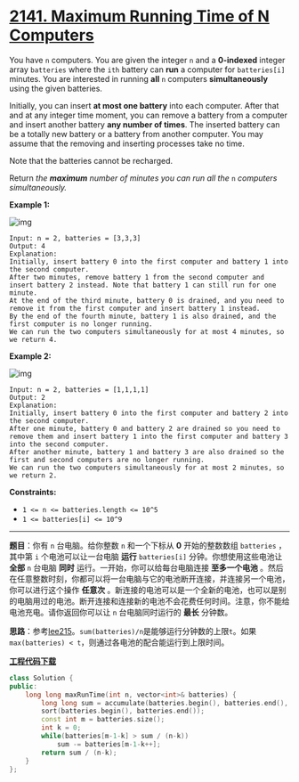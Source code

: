 # [2141. Maximum Running Time of N Computers](https://leetcode.com/problems/maximum-running-time-of-n-computers/)

You have `n` computers. You are given the integer `n` and a **0-indexed** integer array `batteries` where the `ith` battery can **run** a computer for `batteries[i]` minutes. You are interested in running **all** `n` computers **simultaneously** using the given batteries.

Initially, you can insert **at most one battery** into each computer. After that and at any integer time moment, you can remove a battery from a computer and insert another battery **any number of times**. The inserted battery can be a totally new battery or a battery from another computer. You may assume that the removing and inserting processes take no time.

Note that the batteries cannot be recharged.

Return *the **maximum** number of minutes you can run all the* `n` *computers simultaneously.*

**Example 1:**

![img](https://assets.leetcode.com/uploads/2022/01/06/example1-fit.png)

```
Input: n = 2, batteries = [3,3,3]
Output: 4
Explanation:
Initially, insert battery 0 into the first computer and battery 1 into the second computer.
After two minutes, remove battery 1 from the second computer and insert battery 2 instead. Note that battery 1 can still run for one minute.
At the end of the third minute, battery 0 is drained, and you need to remove it from the first computer and insert battery 1 instead.
By the end of the fourth minute, battery 1 is also drained, and the first computer is no longer running.
We can run the two computers simultaneously for at most 4 minutes, so we return 4.
```

**Example 2:**

![img](https://assets.leetcode.com/uploads/2022/01/06/example2.png)

```
Input: n = 2, batteries = [1,1,1,1]
Output: 2
Explanation:
Initially, insert battery 0 into the first computer and battery 2 into the second computer.
After one minute, battery 0 and battery 2 are drained so you need to remove them and insert battery 1 into the first computer and battery 3 into the second computer.
After another minute, battery 1 and battery 3 are also drained so the first and second computers are no longer running.
We can run the two computers simultaneously for at most 2 minutes, so we return 2.
```

**Constraints:**

- `1 <= n <= batteries.length <= 10^5`
- `1 <= batteries[i] <= 10^9`

-----

**题目**：你有 `n` 台电脑。给你整数 `n` 和一个下标从 **0** 开始的整数数组 `batteries` ，其中第 `i` 个电池可以让一台电脑 **运行** `batteries[i]` 分钟。你想使用这些电池让 **全部** `n` 台电脑 **同时** 运行。一开始，你可以给每台电脑连接 **至多一个电池** 。然后在任意整数时刻，你都可以将一台电脑与它的电池断开连接，并连接另一个电池，你可以进行这个操作 **任意次** 。新连接的电池可以是一个全新的电池，也可以是别的电脑用过的电池。断开连接和连接新的电池不会花费任何时间。注意，你不能给电池充电。请你返回你可以让 `n` 台电脑同时运行的 **最长** 分钟数。

**思路**：参考[lee215](https://leetcode.com/problems/maximum-running-time-of-n-computers/discuss/1692939/JavaC++Python-Sort-Solution-with-Explanation-O(mlogm))。`sum(batteries)/n`是能够运行分钟数的上限`t`。如果`max(batteries) < t`，则通过各电池的配合能运行到上限时间。

[**工程代码下载**](https://github.com/shenkh/leetcode)

```cpp
class Solution {
public:
    long long maxRunTime(int n, vector<int>& batteries) {
        long long sum = accumulate(batteries.begin(), batteries.end(), 0L);
        sort(batteries.begin(), batteries.end());
        const int m = batteries.size();
        int k = 0;
        while(batteries[m-1-k] > sum / (n-k))
            sum -= batteries[m-1-k++];
        return sum / (n-k);
    }
};
```
